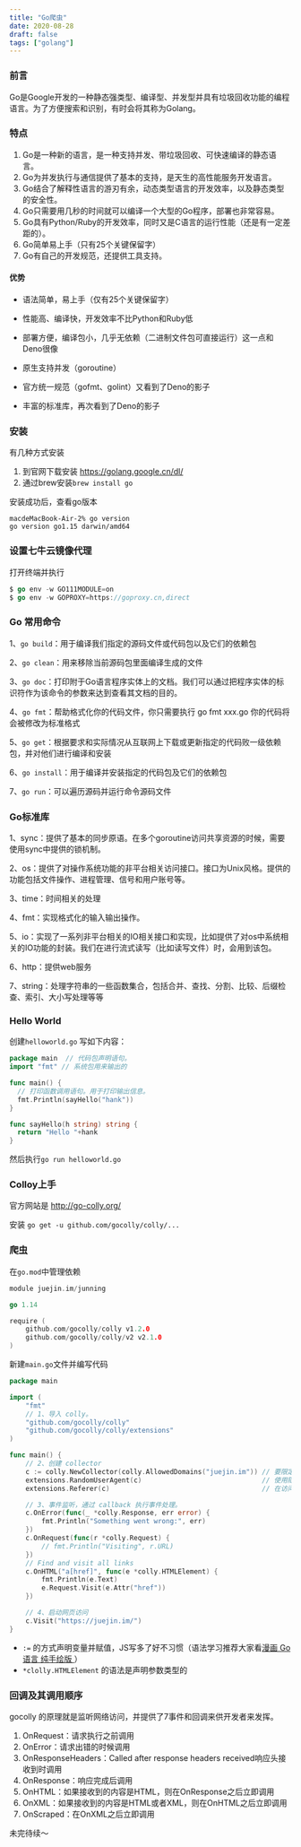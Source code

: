 ```yaml
---
title: "Go爬虫"
date: 2020-08-28
draft: false
tags: ["golang"]
---
```



### 前言

Go是Google开发的一种静态强类型、编译型、并发型并具有垃圾回收功能的编程语言。为了方便搜索和识别，有时会将其称为Golang。

### 特点

1. Go是一种新的语言，是一种支持并发、带垃圾回收、可快速编译的静态语言。
2. Go为并发执行与通信提供了基本的支持，是天生的高性能服务开发语言。
3. Go结合了解释性语言的游刃有余，动态类型语言的开发效率，以及静态类型的安全性。
4. Go只需要用几秒的时间就可以编译一个大型的Go程序，部署也非常容易。
5. Go具有Python/Ruby的开发效率，同时又是C语言的运行性能（还是有一定差距的）。
6. Go简单易上手（只有25个关键保留字）
7. Go有自己的开发规范，还提供工具支持。

#### 优势

- 语法简单，易上手（仅有25个关键保留字）

- 性能高、编译快，开发效率不比Python和Ruby低
- 部署方便，编译包小，几乎无依赖（二进制文件包可直接运行）这一点和Deno很像
- 原生支持并发（goroutine）
- 官方统一规范（gofmt、golint）又看到了Deno的影子
- 丰富的标准库，再次看到了Deno的影子

### 安装

有几种方式安装

1. 到官网下载安装 https://golang.google.cn/dl/
2. 通过brew安装`brew install go`

安装成功后，查看go版本

```shell
macdeMacBook-Air-2% go version
go version go1.15 darwin/amd64
```

### 设置七牛云镜像代理

打开终端并执行

```go
$ go env -w GO111MODULE=on
$ go env -w GOPROXY=https://goproxy.cn,direct
```

### Go 常用命令

1、`go build`：用于编译我们指定的源码文件或代码包以及它们的依赖包

2、`go clean`：用来移除当前源码包里面编译生成的文件

3、`go doc`：打印附于Go语言程序实体上的文档。我们可以通过把程序实体的标识符作为该命令的参数来达到查看其文档的目的。

4、`go fmt`：帮助格式化你的代码文件，你只需要执行 go fmt xxx.go 你的代码将会被修改为标准格式

5、`go get`：根据要求和实际情况从互联网上下载或更新指定的代码败一级依赖包，并对他们进行编译和安装

6、`go install`：用于编译并安装指定的代码包及它们的依赖包

7、`go run`：可以遍历源码并运行命令源码文件

### Go标准库

1、sync：提供了基本的同步原语。在多个goroutine访问共享资源的时候，需要使用sync中提供的锁机制。

2、os：提供了对操作系统功能的非平台相关访问接口。接口为Unix风格。提供的功能包括文件操作、进程管理、信号和用户账号等。

3、time：时间相关的处理

4、fmt：实现格式化的输入输出操作。

5、io：实现了一系列非平台相关的IO相关接口和实现，比如提供了对os中系统相关的IO功能的封装。我们在进行流式读写（比如读写文件）时，会用到该包。

6、http：提供web服务

7、string：处理字符串的一些函数集合，包括合并、查找、分割、比较、后缀检查、索引、大小写处理等等

### Hello World

创建`helloworld.go` 写如下内容：

```go
package main  // 代码包声明语句。
import "fmt" // 系统包用来输出的

func main() {
  // 打印函数调用语句。用于打印输出信息。
  fmt.Println(sayHello("hank"))
}

func sayHello(h string) string {
  return "Hello "+hank
}
```

然后执行`go run helloworld.go`

### Colloy上手

官方网站是 http://go-colly.org/

安装 `go get -u github.com/gocolly/colly/...`

### 爬虫

在`go.mod`中管理依赖

```go
module juejin.im/junning

go 1.14

require (
	github.com/gocolly/colly v1.2.0
	github.com/gocolly/colly/v2 v2.1.0
)

```

新建`main.go`文件并编写代码

```go
package main

import (
    "fmt"
    // 1、导入 colly。
    "github.com/gocolly/colly"
    "github.com/gocolly/colly/extensions"
)

func main() {
    // 2、创建 collector
    c := colly.NewCollector(colly.AllowedDomains("juejin.im")) // 要限定域名，否则就把全网都爬下来了
    extensions.RandomUserAgent(c)                              // 使用随机的UserAgent，最好能使用代理。这样就不容易被ban
    extensions.Referer(c)                                      // 在访问的时候带上Referrer，意思就是这一次点击是从哪个页面产生的

    // 3、事件监听，通过 callback 执行事件处理。
    c.OnError(func(_ *colly.Response, err error) {
        fmt.Println("Something went wrong:", err)
    })
    c.OnRequest(func(r *colly.Request) {
        // fmt.Println("Visiting", r.URL)
    })
    // Find and visit all links
    c.OnHTML("a[href]", func(e *colly.HTMLElement) {
        fmt.Println(e.Text)
        e.Request.Visit(e.Attr("href"))
    })

    // 4、启动网页访问
    c.Visit("https://juejin.im/")
}
```

- `:=` 的方式声明变量并赋值，JS写多了好不习惯（语法学习推荐大家看[漫画 Go 语言 纯手绘版 ](https://juejin.im/book/6844733833401597966/section)）
- `*clolly.HTMLElement` 的语法是声明参数类型的

### 回调及其调用顺序

gocolly 的原理就是监听网络访问，并提供了7事件和回调来供开发者来发挥。

1. OnRequest：请求执行之前调用
2. OnError：请求出错的时候调用
3. OnResponseHeaders：Called after response headers received响应头接收到时调用
4. OnResponse：响应完成后调用
5. OnHTML：如果接收到的内容是HTML，则在OnResponse之后立即调用
6. OnXML：如果接收到的内容是HTML或者XML，则在OnHTML之后立即调用
7. OnScraped：在OnXML之后立即调用



未完待续～